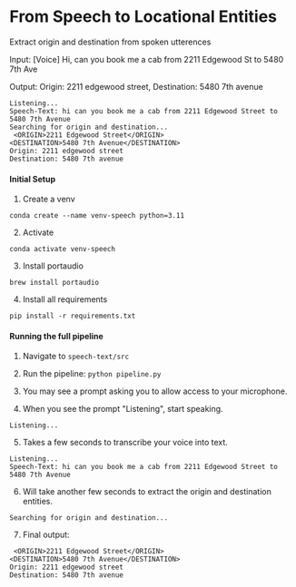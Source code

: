 # From Speech to Locational Entities
Extract origin and destination from spoken utterences

Input: [Voice]  Hi, can you book me a cab from 2211 Edgewood St to 5480 7th Ave

Output: Origin: 2211 edgewood street, Destination: 5480 7th avenue
```
Listening...
Speech-Text: hi can you book me a cab from 2211 Edgewood Street to 5480 7th Avenue
Searching for origin and destination...
 <ORIGIN>2211 Edgewood Street</ORIGIN>
<DESTINATION>5480 7th Avenue</DESTINATION>
Origin: 2211 edgewood street
Destination: 5480 7th avenue
```

#### Initial Setup
1) Create a venv
```
conda create --name venv-speech python=3.11
```
2) Activate
```
conda activate venv-speech
```
3) Install portaudio
```
brew install portaudio
```
4) Install all requirements
```
pip install -r requirements.txt
```

#### Running the full pipeline
1) Navigate to ```speech-text/src```

2) Run the pipeline: ```python pipeline.py```

3) You may see a prompt asking you to allow access to your microphone.

4) When you see the prompt "Listening", start speaking.
```
Listening...
```

5) Takes a few seconds to transcribe your voice into text.
```
Listening...
Speech-Text: hi can you book me a cab from 2211 Edgewood Street to 5480 7th Avenue
```

6) Will take another few seconds to extract the origin and destination entities.
```
Searching for origin and destination...
```

7) Final output:
```
 <ORIGIN>2211 Edgewood Street</ORIGIN>
<DESTINATION>5480 7th Avenue</DESTINATION>
Origin: 2211 edgewood street
Destination: 5480 7th avenue
```

